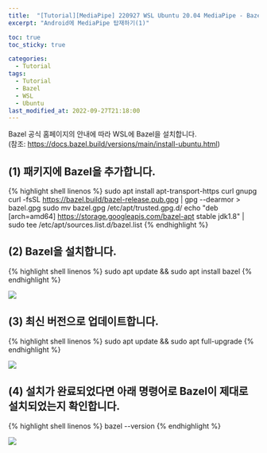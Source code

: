 ```yaml
---
title:  "[Tutorial][MediaPipe] 220927 WSL Ubuntu 20.04 MediaPipe - Bazel 설치"
excerpt: "Android에 MediaPipe 탑재하기(1)"

toc: true
toc_sticky: true

categories:
  - Tutorial
tags:
  - Tutorial
  - Bazel
  - WSL
  - Ubuntu
last_modified_at: 2022-09-27T21:18:00
---
```


Bazel 공식 홈페이지의 안내에 따라 WSL에 Bazel을 설치합니다.<br>
(참조: <a href="https://docs.bazel.build/versions/main/install-ubuntu.html">https://docs.bazel.build/versions/main/install-ubuntu.html</a>)

## (1) 패키지에 Bazel을 추가합니다.

{% highlight shell linenos %}
sudo apt install apt-transport-https curl gnupg
curl -fsSL https://bazel.build/bazel-release.pub.gpg | gpg --dearmor > bazel.gpg
sudo mv bazel.gpg /etc/apt/trusted.gpg.d/
echo "deb [arch=amd64] https://storage.googleapis.com/bazel-apt stable jdk1.8" | sudo tee /etc/apt/sources.list.d/bazel.list
{% endhighlight %}

## (2) Bazel을 설치합니다.

{% highlight shell linenos %}
sudo apt update && sudo apt install bazel
{% endhighlight %}

<p><img src="/assets/images/22092701.png" /></p>

## (3) 최신 버전으로 업데이트합니다.

{% highlight shell linenos %}
sudo apt update && sudo apt full-upgrade
{% endhighlight %}

<p><img src="/assets/images/22092702.png" /></p>

## (4) 설치가 완료되었다면 아래 명령어로 Bazel이 제대로 설치되었는지 확인합니다.

{% highlight shell linenos %}
bazel --version
{% endhighlight %}

<p><img src="/assets/images/22092703.png" /></p>
